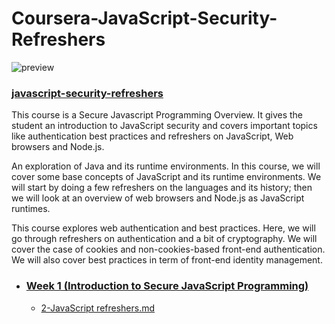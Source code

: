# Coursera-JavaScript-Security-Refreshers

![preview](https://ehsan.storage.iran.liara.space/git-hub/Coursera-JavaScript-Security-Refreshers/preview.jpeg)

### [javascript-security-refreshers](https://www.coursera.org/learn/javascript-security-refreshers)

This course is a Secure Javascript Programming Overview. It gives the student an introduction to JavaScript security and covers important topics like authentication best practices and refreshers on  JavaScript, Web browsers and Node.js.

An exploration of Java and its runtime environments. In this course, we will cover some base concepts of JavaScript and its runtime environments. We will start by doing a few refreshers on the languages and its history; then we will look at an overview of web browsers and Node.js as JavaScript runtimes.

This course explores web authentication and best practices. Here, we will go through refreshers on authentication and a bit of cryptography. We will cover the case of cookies and non-cookies-based front-end authentication. We will also cover best practices in term of front-end identity management.

- ### [Week 1 (Introduction to Secure JavaScript Programming)](Week%201%20(Introduction%20to%20Secure%20JavaScript%20Programming))
  - [2-JavaScript refreshers.md](Week%201%20(Introduction%20to%20Secure%20JavaScript%20Programming)/2-JavaScript%20refreshers.md)
